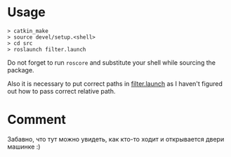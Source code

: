 # Usage
```
> catkin_make
> source devel/setup.<shell>
> cd src
> roslaunch filter.launch
```

Do not forget to run `roscore` and substitute your shell while sourcing the package.

Also it is necessary to put correct paths in [filter.launch](src/filter.launch) as I haven't figured out how to pass correct relative path.


# Comment
Забавно, что тут можно увидеть, как кто-то ходит и открывается двери машинке :)


